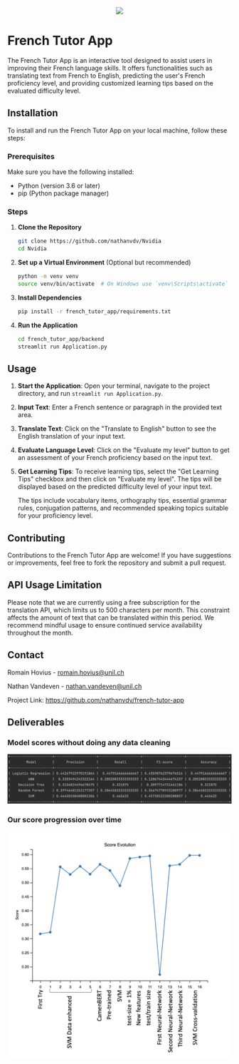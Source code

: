 <p align="center">
  <img src="https://encrypted-tbn0.gstatic.com/images?q=tbn:ANd9GcRAaZ0IzTHlRMGqZNE3apuJ3asRId0JBKYHYI1HxO3Hm4JsERtMkW_kooIJjynqPz6Qb1c&usqp=CAU" width="200"/>
</p>

# French Tutor App

The French Tutor App is an interactive tool designed to assist users in improving their French language skills. It offers functionalities such as translating text from French to English, predicting the user's French proficiency level, and providing customized learning tips based on the evaluated difficulty level.

## Installation

To install and run the French Tutor App on your local machine, follow these steps:

### Prerequisites

Make sure you have the following installed:
- Python (version 3.6 or later)
- pip (Python package manager)

### Steps

1. **Clone the Repository**

   ```bash
   git clone https://github.com/nathanvdv/Nvidia
   cd Nvidia
   ```

2. **Set up a Virtual Environment** (Optional but recommended)

   ```bash
   python -m venv venv
   source venv/bin/activate  # On Windows use `venv\Scripts\activate`
   ```

3. **Install Dependencies**

   ```bash
   pip install -r french_tutor_app/requirements.txt
   ```

4. **Run the Application**

   ```bash
   cd french_tutor_app/backend
   streamlit run Application.py
   ```

## Usage

1. **Start the Application**: Open your terminal, navigate to the project directory, and run `streamlit run Application.py`.
   
2. **Input Text**: Enter a French sentence or paragraph in the provided text area.

3. **Translate Text**: Click on the "Translate to English" button to see the English translation of your input text.

4. **Evaluate Language Level**: Click on the "Evaluate my level" button to get an assessment of your French proficiency based on the input text.

5. **Get Learning Tips**: To receive learning tips, select the "Get Learning Tips" checkbox and then click on "Evaluate my level". The tips will be displayed based on the predicted difficulty level of your input text.

   The tips include vocabulary items, orthography tips, essential grammar rules, conjugation patterns, and recommended speaking topics suitable for your proficiency level.

## Contributing

Contributions to the French Tutor App are welcome! If you have suggestions or improvements, feel free to fork the repository and submit a pull request.

## API Usage Limitation
Please note that we are currently using a free subscription for the translation API, which limits us to 500 characters per month. This constraint affects the amount of text that can be translated within this period. We recommend mindful usage to ensure continued service availability throughout the month.

## Contact

Romain Hovius - romain.hovius@unil.ch

Nathan Vandeven - nathan.vandeven@unil.ch

Project Link: https://github.com/nathanvdv/french-tutor-app

## Deliverables
### Model scores without doing any data cleaning
<p align="center">
  <img src="french_tutor_app/backend/deliverables/Table.png" width="800" title="hover text">
</p>

### Our score progression over time

<p align="center">
  <img src="french_tutor_app/backend/deliverables/Score_evo.png" width="800" title="hover text">
</p>


